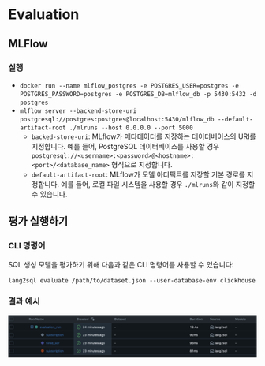 # Evaluation

## MLFlow

### 실행

- `docker run --name mlflow_postgres -e POSTGRES_USER=postgres -e POSTGRES_PASSWORD=postgres -e POSTGRES_DB=mlflow_db -p 5430:5432 -d postgres`
- `mlflow server --backend-store-uri postgresql://postgres:postgres@localhost:5430/mlflow_db --default-artifact-root ./mlruns --host 0.0.0.0 --port 5000`
  - `backed-store-uri`: MLflow가 메타데이터를 저장하는 데이터베이스의 URI를 지정합니다. 예를 들어, PostgreSQL 데이터베이스를 사용할 경우 `postgresql://<username>:<password>@<hostname>:<port>/<database_name>` 형식으로 지정합니다.
  - `default-artifact-root`: MLflow가 모델 아티팩트를 저장할 기본 경로를 지정합니다. 예를 들어, 로컬 파일 시스템을 사용할 경우 `./mlruns`와 같이 지정할 수 있습니다.


## 평가 실행하기

### CLI 명령어

SQL 생성 모델을 평가하기 위해 다음과 같은 CLI 명령어를 사용할 수 있습니다:
```
lang2sql evaluate /path/to/dataset.json --user-database-env clickhouse
```

### 결과 예시

![MLFlow](./mlflow.png)
